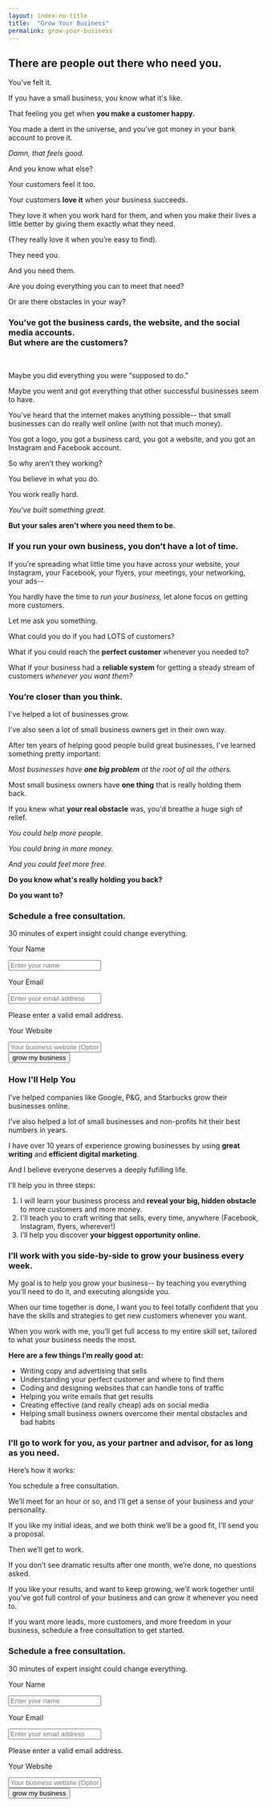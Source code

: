 ```yaml
---
layout: index-no-title
title:  "Grow Your Business"
permalink: grow-your-business
---
```

<div class='spacer'></div>
<div class='sales-page'>
  <h2>There are people out there who need you.</h2>
  <div class='spacer'></div>
  <p>You've felt it.</p>
  <p>If you have a small business, you know what it's like.</p>
  <p>That feeling you get when <strong>you make a customer happy.</strong></p>
  <p>You made a dent in the universe, and you’ve got money in your bank account to prove it.</p>
  <p><em>Damn, that feels good.</em></p>
  <p>And you know what else? </p>
  <p>Your customers feel it too.</p>
  <p>Your customers <strong>love it</strong> when your business succeeds.</p>
  <p>They love it when you work hard for them, and when you make their lives a little better by giving them exactly what they need.</p>
  <p>(They really love it when you’re easy to find).</p>
  <p>They need you.</p>
  <p>And you need them.</p>
  <p>Are you doing everything you can to meet that need?</p>
  <p>Or are there obstacles in your way?</p>
  <div class='spacer'></div>
  <div class='spacer'></div>
  <h3>
    You’ve got the business cards, the website, and the social media accounts.
    <br/>
    <div class='spacer'></div>
    But where are the customers?
  </h3><br/>
  <div class='spacer'></div>
  <p>Maybe you did everything you were “supposed to do.”</p>
  <p>Maybe you went and got everything that other successful businesses seem to have.</p>
  <p>You’ve heard that the internet makes anything possible-- that small businesses can do really well online (with not that much money).</p>
  <p>You got a logo, you got a business card, you got a website, and you got an Instagram and Facebook account.</p>
  <p>So why aren’t they working?</p>
  <p>You believe in what you do.</p>
  <p>You work really hard.</p>
  <p><em>You've built something great.</em></p>
  <p><strong>But your sales aren't where you need them to be.</strong></p>
  <div class='spacer'></div>
  <h3>If you run your own business, you don’t have a lot of time.</h3>
  <div class='spacer'></div>
  <p>If you’re spreading what little time you have across your website, your Instagram, your Facebook, your flyers, your meetings, your networking, your ads-- </p>
  <p>You hardly have the time to <em>run your business,</em> let alone focus on getting more customers.</p>
  <p>Let me ask you something.</p>
  <p>What could you do if you had LOTS of customers?</p>
  <p>What if you could reach the <strong>perfect customer</strong> whenever you needed to?</p>
  <p>What if your business had a <strong>reliable system</strong> for getting a steady stream of customers <em>whenever you want them?</em></p>
  <div class='spacer'></div>
  <h3>You’re closer than you think.</h3>
  <div class='spacer'></div>
  <p>I've helped a lot of businesses grow.</p>
  <p>I've also seen a lot of small business owners get in their own way.</p>
  <p>After ten years of helping good people build great businesses, I've learned something pretty important:</p>
  <p><em>Most businesses have <strong>one big problem</strong> at the root of all the others.</em></p>
  <p>Most small business owners have <strong>one thing</strong> that is really holding them back.</p>
  <p>If you knew what <strong>your real obstacle</strong> was, you'd breathe a huge sigh of relief.</p>
  <em>
    <p>You could help more people.</p>
    <p>You could bring in more money.</p>
    <p>And you could feel more free.</p>
  </em>
  <p>
    <strong>
      Do you know what's really holding you back?
    </strong>
  </p>
  <p>
    <strong>
      Do you want to?
    </strong>
  </p>
  <div class="call-to-action-wrapper">
    <form id="gform" class="cta-form" method="POST" action="https://script.google.com/macros/s/AKfycbxFAv2ubEuzryqoNMDBGB5f_IpTSg8iGYC5Pxq1aTdhIqrb4Xpt/exec">
    <h3>Schedule a free consultation.</h3>
    <p>30 minutes of expert insight could change everything.</p>
    <p class="label">Your Name</p>
    <input type="text" name="name" placeholder="Enter your name" required>
    <div class='spacer'></div>
    <p class="label">Your Email</p>
    <input type="email" name="email" placeholder="Enter your email address" required>
    <p class='error'>Please enter a valid email address.</p>
    <div class='spacer'></div>
    <p class="label">Your Website</p>
    <input type="text" name="website" placeholder="Your business website (Optional)">
    <div class='spacer'></div>
    <input class='submit-button' type="submit" value="grow my business">
    </form>
    <div id="thankyou_message" style="display:none;">
      <h3>Thank you. <br>I'll be in touch soon.</h3>
    </div>
  </div>
  <div class='spacer'></div>
  <div class='spacer'></div>
  <h3>How I'll Help You</h3>
  <div class='spacer'></div>
  <p>I’ve helped companies like Google, P&G, and Starbucks grow their businesses online.</p>
  <p>I’ve also helped a lot of small businesses and non-profits hit their best numbers in years.</p>
  <p>I have over 10 years of experience growing businesses by using <strong>great writing</strong> and <strong>efficient digital marketing</strong>.</p>
  <p>And I believe everyone deserves a deeply fufilling life.</p>
  <p>I'll help you in three steps:</p>
  <ol>
    <li>I will learn your business process and <strong>reveal your big, hidden obstacle</strong> to more customers and more money.</li>
    <li>I'll teach you to craft writing that sells, every time, anywhere (Facebook, Instagram, flyers, wherever!)</li>
    <li>I’ll help you discover <strong>your biggest opportunity online.</strong> </li>
  </ol>
  <div class='spacer'></div>
  <h3>I’ll work with you side-by-side to grow your business every week.</h3>
  <div class='spacer'></div>
  <p>My goal is to help you grow your business-- by teaching you everything you’ll need to do it, and executing alongside you.</p>
  <p>When our time together is done, I want you to feel totally confident that you have the skills and strategies to get new customers whenever you want.</p>
  <p>When you work with me, you’ll get full access to my entire skill set, tailored to what your business needs the most.</p>
  <p><strong>Here are a few things I’m really good at:</strong></p>
  <ul>
    <li>Writing copy and advertising that sells</li>
    <li>Understanding your perfect customer and where to find them</li>
    <li>Coding and designing websites that can handle tons of traffic</li>
    <li>Helping you write emails that get results</li>
    <li>Creating effective (and really cheap) ads on social media</li>
    <li>Helping small business owners overcome their mental obstacles and bad habits</li>
  </ul>
  <div class='spacer'></div>
  <h3>I’ll go to work for you, as your partner and advisor, for as long as you need.</h3>
  <div class='spacer'></div>
  <p>Here’s how it works:</p>
  <p>You schedule a free consultation.</p>
  <p>We’ll meet for an hour or so, and I’ll get a sense of your business and your personality.</p>
  <p>If you like my initial ideas, and we both think we’ll be a good fit, I’ll send you a proposal.</p>
  <p>Then we’ll get to work.</p>
  <p>If you don’t see dramatic results after one month, we’re done, no questions asked.</p>
  <p>If you like your results, and want to keep growing, we’ll work together until you’ve got full control of your business and can grow it whenever you need to.</p>
  <p>If you want more leads, more customers, and more freedom in your business, schedule a free consultation to get started.</p>
  <div class="call-to-action-wrapper">
    <form id="gform" class="cta-form" method="POST" action="https://script.google.com/macros/s/AKfycbxFAv2ubEuzryqoNMDBGB5f_IpTSg8iGYC5Pxq1aTdhIqrb4Xpt/exec">
    <h3>Schedule a free consultation.</h3>
    <p>30 minutes of expert insight could change everything.</p>
    <p class="label">Your Name</p>
    <input type="text" name="name" placeholder="Enter your name" required>
    <div class='spacer'></div>
    <p class="label">Your Email</p>
    <input type="email" name="email" placeholder="Enter your email address" required>
    <p class='error'>Please enter a valid email address.</p>
    <div class='spacer'></div>
    <p class="label">Your Website</p>
    <input type="text" name="website" placeholder="Your business website (Optional)">
    <div class='spacer'></div>
    <input class='submit-button' type="submit" value="grow my business">
    </form>
    <div id="thankyou_message" style="display:none;">
      <h3>Thank you. <br>I'll be in touch soon.</h3>
    </div>
  </div>
</div>

<script type="text/javascript">
    function validEmail(email) { // see:
    var re = /^([\w-]+(?:\.[\w-]+)*)@((?:[\w-]+\.)*\w[\w-]{0,66})\.([a-z]{2,6}(?:\.[a-z]{2})?)$/i;
    return re.test(email);
    }
    // get all data in form and return object
    function getFormData() {
    var elements = document.getElementById("gform").elements; // all form elements
    var fields = Object.keys(elements).map(function(k) {
      if(elements[k].name !== undefined) {
        return elements[k].name;
      // special case for Edge's html collection
      }else if(elements[k].length > 0){
        return elements[k].item(0).name;
      }
    }).filter(function(item, pos, self) {
      return self.indexOf(item) == pos && item;
    });
    var data = {};
    fields.forEach(function(k){
      data[k] = elements[k].value;
      var str = ""; // declare empty string outside of loop to allow
                    // it to be appended to for each item in the loop
      if(elements[k].type === "checkbox"){ // special case for Edge's html collection
        str = str + elements[k].checked + ", "; // take the string and append
                                                // the current checked value to
                                                // the end of it, along with
                                                // a comma and a space
        data[k] = str.slice(0, -2); // remove the last comma and space
                                    // from the  string to make the output
                                    // prettier in the spreadsheet
      }else if(elements[k].length){
        for(var i = 0; i < elements[k].length; i++){
          if(elements[k].item(i).checked){
            str = str + elements[k].item(i).value + ", "; // same as above
            data[k] = str.slice(0, -2);
          }
        }
      }
    });
    console.log(data);
    return data;
    }

    function handleFormSubmit(event) {  // handles form submit withtout any jquery
    event.preventDefault();           // we are submitting via xhr below
    var data = getFormData();         // get the values submitted in the form
    if( !validEmail(data.email) ) {   // if email is not valid show error
      document.getElementById('email-invalid').style.display = 'block';
      return false;
    } else {
      var url = event.target.action;  //
      var xhr = new XMLHttpRequest();
      xhr.open('POST', url);
      // xhr.withCredentials = true;
      xhr.setRequestHeader('Content-Type', 'application/x-www-form-urlencoded');
      xhr.onreadystatechange = function() {
          console.log( xhr.status, xhr.statusText )
          console.log(xhr.responseText);
          document.getElementById('gform').style.display = 'none'; // hide form
          document.getElementById('thankyou_message').style.display = 'block';
          return;
      };
      // url encode form data for sending as post data
      var encoded = Object.keys(data).map(function(k) {
          return encodeURIComponent(k) + '=' + encodeURIComponent(data[k])
      }).join('&')
      xhr.send(encoded);
    }
    }
    function loaded() {
    console.log('contact form submission handler loaded successfully');
    // bind to the submit event of our form
    var form = document.getElementById('gform');
    form.addEventListener("submit", handleFormSubmit, false);
    };
    document.addEventListener('DOMContentLoaded', loaded, false);
</script>
